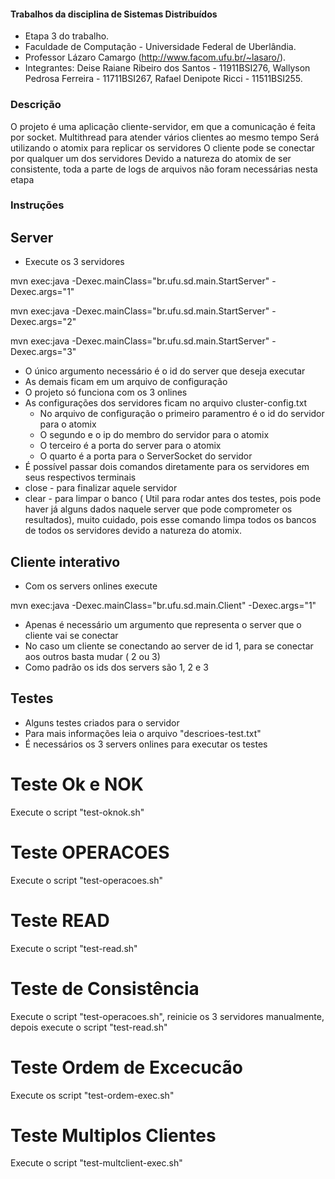 #### Trabalhos da disciplina de Sistemas Distribuídos

- Etapa 3 do trabalho.
- Faculdade de Computação - Universidade Federal de Uberlândia.
- Professor Lázaro Camargo (http://www.facom.ufu.br/~lasaro/).
- Integrantes:  Deise Raiane Ribeiro dos Santos - 11911BSI276, 
              Wallyson Pedrosa Ferreira - 11711BSI267, 
              Rafael Denipote Ricci - 11511BSI255.

### Descrição

O projeto é uma aplicação cliente-servidor, em que a comunicação é feita por socket.
Multithread para atender vários clientes ao mesmo tempo
Será utilizando o atomix para replicar os servidores
O cliente pode se conectar por qualquer um dos servidores
Devido a natureza do atomix de ser consistente, toda a parte de logs de arquivos não foram necessárias nesta etapa

### Instruções
## Server

- Execute os 3 servidores

mvn exec:java -Dexec.mainClass="br.ufu.sd.main.StartServer" -Dexec.args="1"

mvn exec:java -Dexec.mainClass="br.ufu.sd.main.StartServer" -Dexec.args="2"

mvn exec:java -Dexec.mainClass="br.ufu.sd.main.StartServer" -Dexec.args="3"


- O único argumento necessário é o id do server que deseja executar
- As demais ficam em um arquivo de configuração 
- O projeto só funciona com os 3 onlines
- As configurações dos servidores ficam no arquivo cluster-config.txt
  - No arquivo de configuração o primeiro paramentro é o id do servidor para o atomix
  - O segundo e o ip do membro do servidor para o atomix
  - O terceiro é a porta do server para o atomix
  - O quarto é a porta para o ServerSocket do servidor
 - É possível passar dois comandos diretamente para os servidores em seus respectivos terminais
  - close - para finalizar aquele servidor
  - clear - para limpar o banco ( Util para rodar antes dos testes, pois pode haver já alguns dados naquele server que pode comprometer os resultados), muito cuidado, pois esse comando limpa todos os bancos de todos os servidores devido a natureza do atomix. 
  
## Cliente interativo

- Com os servers onlines execute


mvn exec:java -Dexec.mainClass="br.ufu.sd.main.Client" -Dexec.args="1"


- Apenas é necessário um argumento que representa o server que o cliente vai se conectar
- No caso um cliente se conectando ao server de id 1, para se conectar aos outros basta mudar ( 2 ou 3)
- Como padrão os ids dos servers são 1, 2 e 3

## Testes

- Alguns testes criados para o servidor
- Para mais informações leia o arquivo "descrioes-test.txt"
- É necessários os 3 servers onlines para executar os testes

# Teste Ok e NOK
Execute o script "test-oknok.sh"

# Teste OPERACOES
Execute o script "test-operacoes.sh"

# Teste READ
Execute o script "test-read.sh"

# Teste de Consistência
Execute o script "test-operacoes.sh", reinicie os 3 servidores manualmente, depois execute o script "test-read.sh"

# Teste Ordem de Excecucão
Execute os script "test-ordem-exec.sh"

# Teste Multiplos Clientes
Execute o script "test-multclient-exec.sh"
